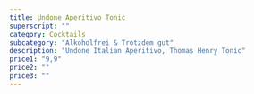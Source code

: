 ```yaml
---
title: Undone Aperitivo Tonic
superscript: ""
category: Cocktails
subcategory: "Alkoholfrei & Trotzdem gut"
description: "Undone Italian Aperitivo, Thomas Henry Tonic"
price1: "9,9"
price2: ""
price3: ""
---
```


